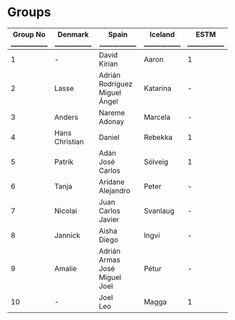 # Groups

Group No<br />___________ | Denmark<br />___________ | Spain<br />___________ | Iceland<br />___________ | ESTM<br />___________ 
-- | -- | -- | -- | -- 
1 | - | David<br />Kirian | Aaron | 1
2 | Lasse | Adrián Rodríguez<br />Miguel Ángel | Katarina | -
3 | Anders | Nareme<br />Adonay | Marcela | -
4 | Hans Christian | Daniel | Rebekka | 1 
5 | Patrik | Adán<br />José Carlos | Sólveig | 1
6 | Tanja | Aridane<br />Alejandro | Peter | -
7 | Nicolai | Juan Carlos<br />Javier | Svanlaug | -
8 | Jannick | Aisha<br />Diego | Ingvi | -
9 | Amalie | Adrián Armas<br />José Miguel<br />Joel | Pétur | -
10 | - | Joel<br />Leo | Magga | 1
